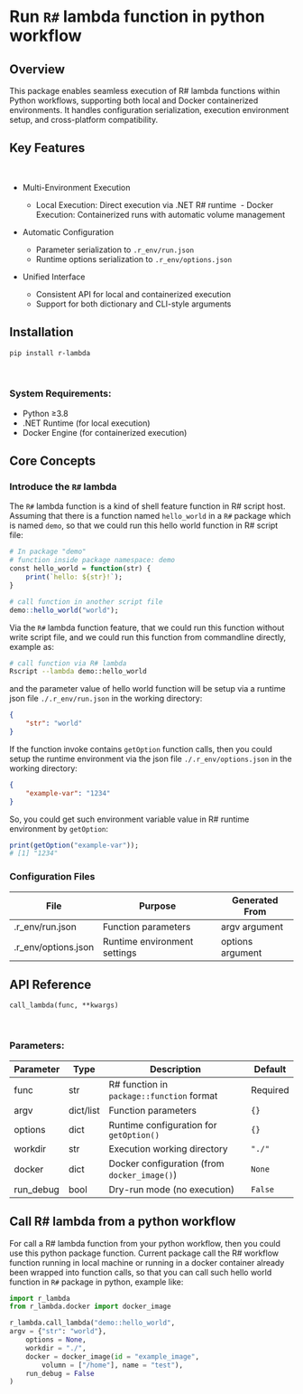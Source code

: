 # Run ``R#`` lambda function in python workflow

## Overview

This package enables seamless execution of R# lambda functions within Python workflows, supporting both local and Docker containerized environments. It handles configuration serialization, execution environment setup, and cross-platform compatibility.

## Key Features
​
+ Multi-Environment Execution​
  - Local Execution: Direct execution via .NET R# runtime
​  - Docker Execution: Containerized runs with automatic volume management

+ ​Automatic Configuration​
  - Parameter serialization to ``.r_env/run.json``
  - Runtime options serialization to ``.r_env/options.json``

+ Unified Interface​
  - Consistent API for local and containerized execution
  - Support for both dictionary and CLI-style arguments

## Installation

```bash
pip install r-lambda
```
​
### System Requirements:

+ Python ≥3.8
+ .NET Runtime (for local execution)
+ Docker Engine (for containerized execution)

## Core Concepts

### Introduce the ``R#`` lambda

The ``R#`` lambda function is a kind of shell feature function in R# script host. Assuming that there is a function named ``hello_world`` in a ``R#`` package which is named ``demo``, so that we could run this hello world function in R# script file:

```r
# In package "demo"
# function inside package namespace: demo 
const hello_world = function(str) {
    print(`hello: ${str}!`);
}

# call function in another script file
demo::hello_world("world");
```

Via the ``R#`` lambda function feature, that we could run this function without write script file, and we could run this function from commandline directly, example as:

```bash
# call function via R# lambda
Rscript --lambda demo::hello_world
```

and the parameter value of hello world function will be setup via a runtime json file ``./.r_env/run.json`` in the working directory:

```json
{
    "str": "world" 
}
```

If the function invoke contains ``getOption`` function calls, then you could setup the runtime environment via the json file ``./.r_env/options.json`` in the working directory:

```json
{
    "example-var": "1234"
}
```

So, you could get such environment variable value in R# runtime environment by ``getOption``:

```r
print(getOption("example-var"));
# [1] "1234"
```

### Configuration Files

| File                | Purpose                      | Generated From   |
|---------------------|------------------------------|------------------|
| .r_env/run.json     | Function parameters          | argv argument    |
| .r_env/options.json | Runtime environment settings | options argument |

## API Reference

```
call_lambda(func, ​**kwargs)
```
​
### Parameters:

| Parameter | Type      | Description                                    | Default   |
|-----------|-----------|------------------------------------------------|-----------|
| func      | str       | R# function in ``package::function`` format    | ​Required  |
| argv      | dict/list | Function parameters                            | ``{}``    |
| options   | dict      | Runtime configuration for ``getOption()``      | ``{}``    |
| workdir   | str       | Execution working directory                    | ``"./"``  |
| docker    | dict      | Docker configuration (from ``docker_image()``) | ``None``  |
| run_debug | bool      | Dry-run mode (no execution)                    | ``False`` |

## Call R# lambda from a python workflow

For call a R# lambda function from your python workflow, then you could use this python package function. Current package call the R# workflow function running in local machine or running in a docker container already been wrapped into function calls, so that you can call such hello world function in ``R#`` package in python, example like:

```py
import r_lambda
from r_lambda.docker import docker_image

r_lambda.call_lambda("demo::hello_world", 
argv = {"str": "world"}, 
    options = None,
    workdir = "./",
    docker = docker_image(id = "example_image", 
        volumn = ["/home"], name = "test"), 
    run_debug = False
)
```
